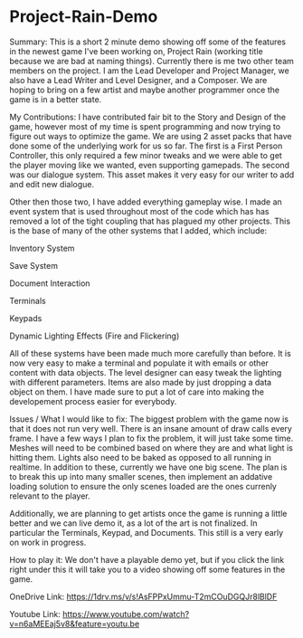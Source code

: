 # Project-Rain-Demo
Summary:
This is a short 2 minute demo showing off some of the features in the newest game I've been working on, Project Rain (working title because we are bad at naming things). Currently there is me two other team members on the project. I am the Lead Developer and
Project Manager, we also have a Lead Writer and Level Designer, and a Composer. We are hoping to bring on a few artist and maybe another programmer once the game is in a better state.

My Contributions:
I have contributed fair bit to the Story and Design of the game, however most of my time is spent programming and now trying to figure out ways to optimize the game. We are using 2 asset packs that have done some of the underlying work for us so far. The first is a First Person Controller, this only required a few minor tweaks and we were able to get the player moving like we wanted, even supporting gamepads. The second was our dialogue system. This asset makes it very easy for our writer to add and edit new dialogue.

Other then those two, I have added everything gameplay wise. I made an event system that is used throughout most of the code which has has removed a lot of the tight coupling that has plagued my other projects. This is the base of many of the other systems that I added, which include:

Inventory System

Save System

Document Interaction

Terminals

Keypads

Dynamic Lighting Effects (Fire and Flickering)

All of these systems have been made much more carefully than before. It is now very easy to make a terminal and populate it with emails or other content with data objects. The level designer can easy tweak the lighting with different parameters. Items are also made by just dropping a data object on them. I have made sure to put a lot of care into making the developement process easier for everybody.

Issues / What I would like to fix:
The biggest problem with the game now is that it does not run very well. There is an insane amount of draw calls every frame. I have a few ways I plan to fix the problem, it will just take some time. Meshes will need to be combined based on where they are and what light is hitting them. Lights also need to be baked as opposed to all running in realtime. In addition to these, currently we have one big scene. The plan is to break this up into many smaller scenes, then implement an addative loading solution to ensure the only scenes loaded are the ones currenly relevant to the player.

Additionally, we are planning to get artists once the game is running a little better and we can live demo it, as a lot of the art is not finalized. In particular the Terminals, Keypad, and Documents. This still is a very early on work in progress.

How to play it:
We don't have a playable demo yet, but if you click the link right under this it will take you to a video showing off some features in the game.

OneDrive Link: https://1drv.ms/v/s!AsFPPxUmmu-T2mCOuDGQJr8lBlDF

Youtube Link: https://www.youtube.com/watch?v=n6aMEEaj5v8&feature=youtu.be
